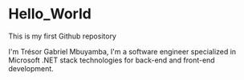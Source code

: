 # Hello_World
This is my first Github repository

I'm Trésor Gabriel Mbuyamba, I'm a software engineer specialized in Microsoft .NET stack technologies for back-end and front-end development.
